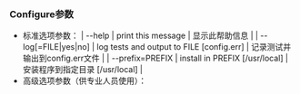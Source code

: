 ### Configure参数

* 标准选项参数：
  | --help | print this message | 显示此帮助信息 |
  | --log\[=FILE\|yes\|no\] | log tests and output to FILE \[config.err\] | 记录测试并输出到config.err文件 |
  | --prefix=PREFIX | install in PREFIX \[/usr/local\] | 安装程序到指定目录 \[/usr/local\] |
* 高级选项参数（供专业人员使用）：



